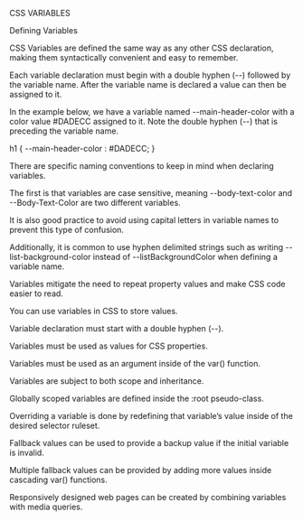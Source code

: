 CSS VARIABLES

Defining Variables

CSS Variables are defined the same way as any other CSS declaration, making them syntactically convenient and easy to remember.

Each variable declaration must begin with a double hyphen (--) followed by the variable name. After the variable name is declared a value can then be assigned to it.

In the example below, we have a variable named --main-header-color with a color value #DADECC assigned to it. Note the double hyphen (--) that is preceding the variable name.

h1 {
 --main-header-color : #DADECC;
}

There are specific naming conventions to keep in mind when declaring variables.

The first is that variables are case sensitive, meaning --body-text-color and --Body-Text-Color are two different variables.

It is also good practice to avoid using capital letters in variable names to prevent this type of confusion.

Additionally, it is common to use hyphen delimited strings such as writing --list-background-color instead of --listBackgroundColor when defining a variable name.

Variables mitigate the need to repeat property values and make CSS code easier to read.

You can use variables in CSS to store values.

Variable declaration must start with a double hyphen (--).

Variables must be used as values for CSS properties.

Variables must be used as an argument inside of the var() function.

Variables are subject to both scope and inheritance.

Globally scoped variables are defined inside the :root pseudo-class.

Overriding a variable is done by redefining that variable’s value inside of the desired selector ruleset.

Fallback values can be used to provide a backup value if the initial variable is invalid.

Multiple fallback values can be provided by adding more values inside cascading var() functions.

Responsively designed web pages can be created by combining variables with media queries.
